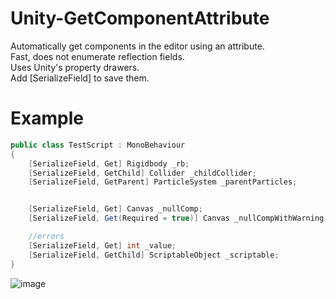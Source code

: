 # Unity-GetComponentAttribute
Automatically get components in the editor using an attribute.
</br> Fast, does not enumerate reflection fields.
</br> Uses Unity's property drawers.
</br> Add [SerializeField] to save them.

# Example
```c#
public class TestScript : MonoBehaviour
{
    [SerializeField, Get] Rigidbody _rb;
    [SerializeField, GetChild] Collider _childCollider;
    [SerializeField, GetParent] ParticleSystem _parentParticles;


    [SerializeField, Get] Canvas _nullComp; 
    [SerializeField, Get(Required = true)] Canvas _nullCompWithWarning; 

    //errors
    [SerializeField, Get] int _value;
    [SerializeField, GetChild] ScriptableObject _scriptable;
}
```
![image](https://github.com/user-attachments/assets/71087fa8-0c0d-411a-b6bd-8f968d67bae6)
